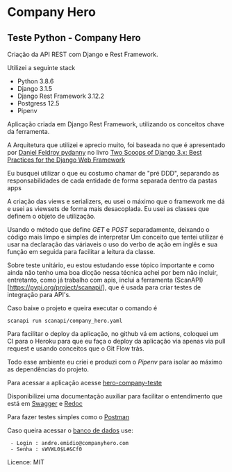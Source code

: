 # Company Hero

## Teste Python - Company Hero

Criação da API REST com Django e Rest Framework.

Utilizei a seguinte stack

* Python 3.8.6
* Django 3.1.5
* Django Rest Framework 3.12.2
* Postgress 12.5
* Pipenv


Aplicação criada em Django Rest Framework, utilizando os conceitos chave da ferramenta.

A Arquitetura que utilizei e aprecio muito, foi baseada no que é apresentado por [Daniel Feldroy
pydanny](https://github.com/pydanny) no livro [Two Scoops of Django 3.x: Best Practices for the Django Web Framework](https://www.feldroy.com/products/two-scoops-of-django-3-x)


Eu busquei utilizar o que eu costumo chamar de "pré DDD", separando as responsabilidades de cada entidade de forma separada dentro da pastas apps

A criação das views e serializers, eu usei o máximo que o framework me dá e usei as viewsets de forma mais desacoplada. 
Eu usei as classes que definem o objeto de utilização. 

Usando o método que define *GET* e *POST* separadamente, deixando o código mais limpo e simples de interpretar
Um conceito que tentei utilizar é usar na declaração das váriaveis o uso do verbo de ação em inglês e sua função em seguida para facilitar a leitura da classe.

Sobre teste unitário, eu estou estudando esse tópico importante e como ainda não tenho uma boa dicção nessa técnica achei por bem não incluir, entretanto, como já trabalho com apis, inclui a ferramenta (ScanAPI)[https://pypi.org/project/scanapi/], que é usada para criar testes de integração para API's.

Caso baixe o projeto e queira executar o comando é
```
scanapi run scanapi/company_hero.yaml
```

Para facilitar o deploy da aplicação, no github vá em actions, coloquei um CI para o Heroku para que eu faça o deploy da aplicação via apenas via pull request e usando conceitos que o Git Flow trás. 

Todo esse ambiente eu criei e produzi com o *Pipenv* para isolar ao máximo as dependências do projeto.

Para acessar a aplicação acesse [hero-company-teste](https://hero-company-teste.herokuapp.com/)

Disponibilizei uma documentação auxiliar para facilitar o entendimento que está
em [Swagger](https://hero-company-teste.herokuapp.com/swagger)
e [Redoc](https://hero-company-teste.herokuapp.com/redoc/)

Para fazer testes simples como o [Postman](https://documenter.getpostman.com/view/10291528/TW6tLVHU)

Caso queira acessar o [banco de dados](https://hero-company-teste.herokuapp.com/lotus/)  use:

```
 - Login : andre.emidio@companyhero.com
 - Senha : sWVWL0$L#&Cf0
```

Licence: MIT